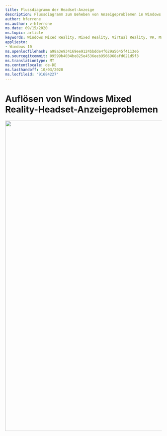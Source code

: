 ```yaml
---
title: Flussdiagramm der Headset-Anzeige
description: Flussdiagramm zum Beheben von Anzeigeproblemen in Windows Mixed Reality-Headsets.
author: hferrone
ms.author: v-hferrone
ms.date: 09/15/2020
ms.topic: article
keywords: Windows Mixed Reality, Mixed Reality, Virtual Reality, VR, Mr, Flowchart, Black Screen, Display, Display Cable
appliesto:
- Windows 10
ms.openlocfilehash: a98a3e934169ee9124bbdde4f629a5645f4113e6
ms.sourcegitcommit: 09599b4034be825e4536eeb9566968afd021d5f3
ms.translationtype: MT
ms.contentlocale: de-DE
ms.lasthandoff: 10/03/2020
ms.locfileid: "91684227"
---
```

# <a name="resolving-windows-mixed-reality-headset-display-problems"></a>Auflösen von Windows Mixed Reality-Headset-Anzeigeproblemen

<img src="images/Flowchart_BlackscreenV2.png" width="1000">

